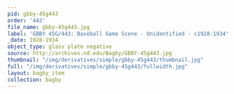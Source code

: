 ```yaml
---
pid: gbby-45g443
order: '443'
file_name: gbby-45g443.jpg
label: 'GBBY 45G/443: Baseball Game Scene - Unidentified - c1928-1934'
_date: 1928-1934
object_type: glass plate negative
source: http://archives.nd.edu/Bagby/GBBY-45g443.jpg
thumbnail: "/img/derivatives/simple/gbby-45g443/thumbnail.jpg"
full: "/img/derivatives/simple/gbby-45g443/fullwidth.jpg"
layout: bagby_item
collection: bagby
---
```

